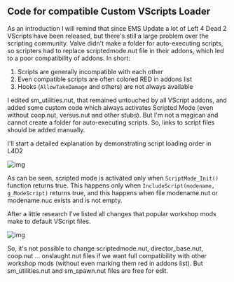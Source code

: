 **Code for compatible Custom VScripts Loader**
-------------------------------------

As an introduction I will remind that since EMS Update a lot of Left 4 Dead 2 VScripts have been released, but there's still a large problem over the scripting community. Valve didn't make a folder for auto-executing scripts, so scripters had to replace scriptedmode.nut file in their addons, which led to a poor compatibility of addons. In short:

1. Scripts are generally incompatible with each other
2. Even compatible scripts are often colored RED in addons list
3. Hooks (`AllowTakeDamage` and others) are not always available

I edited sm_utilities.nut, that remained untouched by all VScript addons, and added some custom code which always activates Scripted Mode (even without coop.nut, versus.nut and other stubs). But I'm not a magican and cannot create a folder for auto-executing scripts. So, links to script files should be added manually.

I'll start a detailed explanation by demonstrating script loading order in L4D2

![img](https://pp.userapi.com/c858420/v858420346/2b9e8/BJhp4TG3wDc.jpg)

As can be seen, scripted mode is activated only when `ScriptMode_Init()` function returns true. This happens only when `IncludeScript(modename, g_ModeScript)` returns true, and this happens when file modename.nut or modename.nuc exists and is not empty.

After a little research I've listed all changes that popular workshop mods make to default VScript files.

![img](https://pp.userapi.com/c855416/v855416346/a6f67/hYocYWPuOI4.jpg)

So, it's not possible to change scriptedmode.nut, director_base.nut, coop.nut ... onslaught.nut files if we want full compatibility with other workshop mods (without even marking them red in addons list). But sm_utilities.nut and sm_spawn.nut files are free for edit.

